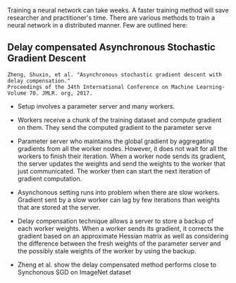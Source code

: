Training a neural network can take weeks. A faster training method will save researcher and practitioner's time. 
There are various methods to train a neural network in a distributed manner. Few are outlined here:  

## Delay compensated Asynchronous Stochastic Gradient Descent
```
Zheng, Shuxin, et al. "Asynchronous stochastic gradient descent with delay compensation." 
Proceedings of the 34th International Conference on Machine Learning-Volume 70. JMLR. org, 2017.
```

* Setup involves a parameter server and many workers. 
* Workers receive a chunk of the training dataset and compute gradient on them. They send the computed gradient to the 
parameter serve
* Parameter server who maintains the global gradient by aggregating gradients from all the worker nodes. However, it does not
wait for all the workers to finish their iteration. When a worker node sends its gradient, the server updates the weights and send
the weights to the worker that just communicated. The worker then can start the next iteration of gradient computation.

* Asynchonous setting runs into problem when there are slow workers. Gradient sent by a slow worker can lag by few iterations than
weights that are stored at the server.
* Delay compensation technique allows a server to store a backup of each worker weights. When a worker sends its gradient, it
corrects the gradient based on an approximate Hessian matrix as well as considering the difference between the fresh weights 
of the parameter server and the possibly stale weights of the worker by using the backup. 
* Zheng et al. show the delay compensated method performs close to Synchonous SGD on ImageNet dataset





